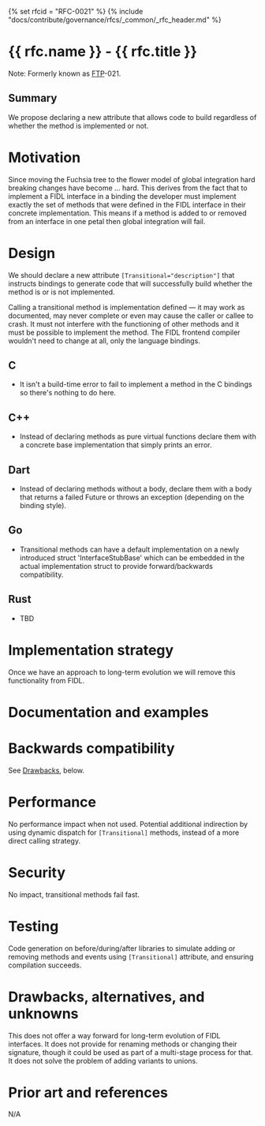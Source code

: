{% set rfcid = "RFC-0021" %}
{% include "docs/contribute/governance/rfcs/_common/_rfc_header.md" %}
# {{ rfc.name }} - {{ rfc.title }}
<!-- SET the `rfcid` VAR ABOVE. DO NOT EDIT ANYTHING ELSE ABOVE THIS LINE. -->

Note: Formerly known as [FTP](../deprecated-ftp-process.md)-021.

## Summary

We propose declaring a new attribute that allows code to build regardless of
whether the method is implemented or not.

# Motivation

Since moving the Fuchsia tree to the flower model of global integration hard
breaking changes have become ... hard.
This derives from the fact that to implement a FIDL interface in a binding the
developer must implement exactly the set of methods that were defined in the
FIDL interface in their concrete implementation.
This means if a method is added to or removed from an interface in one petal
then global integration will fail.

# Design

We should declare a new attribute `[Transitional="description"]` that instructs
bindings to generate code that will successfully build whether the method is or
is not implemented.

Calling a transitional method is implementation defined &mdash; it may work as
documented, may never complete or even may cause the caller or callee to crash.
It must not interfere with the functioning of other methods and it must be
possible to implement the method.
The FIDL frontend compiler wouldn't need to change at all, only the language
bindings.

## C

* It isn't a build-time error to fail to implement a method in the C bindings so
  there's nothing to do here.

## C++
* Instead of declaring methods as pure virtual functions declare them with a
  concrete base implementation that simply prints an error.

## Dart
* Instead of declaring methods without a body, declare them with a body that
  returns a failed Future or throws an exception (depending on the binding style).

## Go
* Transitional methods can have a default implementation on a newly introduced
  struct 'InterfaceStubBase' which can be embedded in the actual
  implementation struct to provide forward/backwards compatibility.

## Rust
* TBD

# Implementation strategy

Once we have an approach to long-term evolution we will remove this
functionality from FIDL.

# Documentation and examples

# Backwards compatibility

See [Drawbacks](#drawbacks_alternatives_and-unknowns), below.

# Performance

No performance impact when not used.
Potential additional indirection by using dynamic dispatch for `[Transitional]` methods,
instead of a more direct calling strategy.

# Security

No impact, transitional methods fail fast.

# Testing

Code generation on before/during/after libraries to simulate adding or removing methods
and events using `[Transitional]` attribute, and ensuring compilation succeeds.

# Drawbacks, alternatives, and unknowns

This does not offer a way forward for long-term evolution of FIDL interfaces.
It does not provide for renaming methods or changing their signature, though it
could be used as part of a multi-stage process for that.
It does not solve the problem of adding variants to unions.

# Prior art and references

N/A

